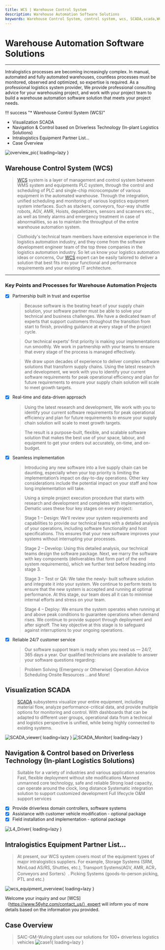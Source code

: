 ```yaml
---
title: WCS | Warehouse Control System
description: Warehouse Automation Software Solutions
keywords: Warehouse Control System, control system, wcs, SCADA,scada,WCS, warehouse automation control system, automation control system, automation warehouse
---
```


# Warehouse Automation Software Solutions

------

Intralogistics processes are becoming increasingly complex. In manual, automated and fully automated warehouses, countless processes must be monitored, observed and optimized, so expertise is required. As a professional logistics system provider, We provide professional consulting advice for your warehousing project, and work with your project team to build a warehouse automation software solution that meets your project needs.

!!! success "* Warehouse Control System (WCS)"
* Visualization SCADA
* Navigation & Control based on Driverless Technology (In-plant Logistics Solutions)
* Intralogistics Equipment Partner List...
* Case Overview

![overview_pic][1]{ loading=lazy }

## Warehouse Control System (WCS)

> [WCS](https://www.56yhz.com/contact_us/) system is a layer of management and control system between WMS system and equipments PLC system, through the control and scheduling of PLC and single-chip microcomputer of various equipment in the automated warehouse. Through the integration, unified scheduling and monitoring of various logistics equipment system interfaces. Such as stackers, conveyors, four-way shuttle robots, AGV, AMR, Hoists, depalletizers, sensors and scanners etc., as well as timely alarms and emergency treatment in case of abnormalities, so as to maintain the throughput of the entire warehouse automation system.

> Clothoidy's technical team members have extensive experience in the logistics automation industry, and they come from the software development engineer team of the top three companies in the logistics automation industry. So let us know your logistics automation ideas or concerns, Our [WCS](https://www.56yhz.com/contact_us/) expert can be easily tailored to deliver a solution that best fits into your functional and performance requirements and your existing IT architecture.

------

### Key Points and Processes for Warehouse Automation Projects

- [x] Partnership built in trust and expertise
    > Because software is the beating heart of your supply chain solution, your software partner must be able to solve your technical and business challenges. We have a dedicated team of experts that support customers throughout the transition from start to finish, providing guidance at every stage of the project cycle.

    >Our technical experts' first priority is making your implementations run smoothly. We work in partnership with your teams to ensure that every stage of the process is managed effectively.  

    >We draw upon decades of experience to deliver complex software solutions that transform supply chains. Using the latest research and development, we work with you to identify your current software requirements for peak operational efficiency and plan for future requirements to ensure your supply chain solution will scale to meet growth targets. 

- [x] Real-time and data-driven approach
    > Using the latest research and development, We work with you to identify your current software requirements for peak operational efficiency and plan for future requirements to ensure your supply chain solution will scale to meet growth targets. 

    > The result is a purpose-built, flexible, and scalable software solution that makes the best use of your space, labour, and equipment to get your orders out accurately, on-time, and on-budget. 
    
- [x] Seamless implementation
    >Introducing any new software into a live supply chain can be daunting, especially when your top priority is limiting the implementation’s impact on day-to-day operations. Other key considerations include the potential impact on your staff and how long implementation will take. 

    >Using a simple project execution procedure that starts with research and development and completes with implementation, Dematic uses these four key stages on every project: 

    >Stage 1 – Design: We’ll review your system requirements and capabilities to provide our technical teams with a detailed analysis of your operations, including software functionality and host specifications. This ensures that your new software improves your systems without interrupting your processes.  

    >Stage 2 – Develop: Using this detailed analysis, our technical teams design the software package. Next, we marry the software with key components (deliverables that form part of the end system requirements), which we further test before heading into stage 3. 
    
    >Stage 3 – Test or QA: We take the newly- built software solution and integrate it into your system. We continue to perform tests to ensure that the new system is accepted and running at optimal performance. At this stage, our team does all it can to minimise internal efforts and stress on your team.
    
    >Stage 4 – Deploy: We ensure the system operates when running at and above peak conditions to guarantee operations when demand rises. We continue to provide support through deployment and after signoff. The key objective at this stage is to safeguard against interruptions to your ongoing operations. 

- [x] Reliable 24/7 customer service
    >Our software support team is ready when you need us — 24/7, 365 days a year. Our qualified technicians are available to answer your software questions regarding:

    >Problem Solving (Emergency or Otherwise)
    >Operation Advice
    >Scheduling Onsite Resources
    >...and More!

## Visualization SCADA
>[SCADA](https://www.56yhz.com/contact_us/) subsystems visualize your entire equipment, including material flow, analyze performance-critical data, and provide multiple options for monitoring and control. With dashboards that can be adapted to different user groups, operational data from a technical and logistics perspective is unified, while being highly connected to existing systems.

![SCADA_viewer][2]{ loading=lazy }
![SCADA_Monitor][3]{ loading=lazy }

## Navigation & Control based on Driverless Technology (In-plant Logistics Solutions)
> Suitable for a variety of industries and various application scenarios
Fast, flexible deployment without site modifications
Manned unmanned core technology, safe and reliable
Strong load capacity, can operate around the clock, long distance
Systematic integration solution to support customized development
Full lifecycle O&M support services

- [x] Provide driverless domain controllers, software systems
- [x] Assistance with customer vehicle modification - optional package
- [x] Field installation and implementation - optional package

![L4_Driver][4]{ loading=lazy }

##  Intralogistics Equipment Partner List...
>At present, our WCS system covers most of the equipment types of major intralogistics suppliers. For example, Storage Systems (SRM, MiniLoad AS/RS, Shuttles, etc.), Transport Systems(AGV, AMR, ACR，Conveyors and Sorters）. Picking Systems (goods-to-person picking, PTL and etc.)

![wcs_equipment_overview][5]{ loading=lazy }

Welcome your inquiry and our [WCS]（https://www.56yhz.com/contact_us/）expert will inform you of more details based on the information you provided. 

## Case Overview
> SAIC-GM-Wuling plant uses our solutions for 100+ driverless logistics vehicles
![case1][6]{ loading=lazy }


[1]: assets/images/warehouse_overview.png
[2]: assets/images/shutterstock.webp
[3]: assets/images/SCADA.jpg
[4]: assets/images/L4_scene_en.png
[5]: assets/images/wcs_equipment_overview.jpg
[6]: assets/images/case_en.png